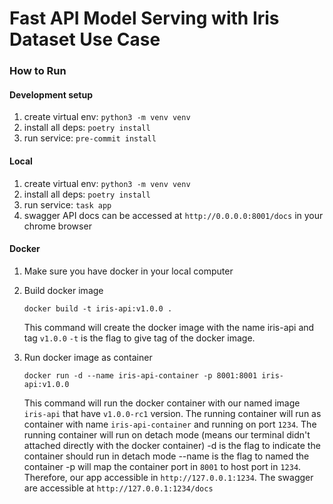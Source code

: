 # Fast API Model Serving with Iris Dataset Use Case

### How to Run

#### Development setup

1. create virtual env: `python3 -m venv venv`
2. install all deps: `poetry install`
3. run service: `pre-commit install`

#### Local

1. create virtual env: `python3 -m venv venv`
2. install all deps: `poetry install`
3. run service: `task app`
4. swagger API docs can be accessed at `http://0.0.0.0:8001/docs` in your chrome browser

#### Docker

1. Make sure you have docker in your local computer

2. Build docker image

   ```
   docker build -t iris-api:v1.0.0 .
   ```

   This command will create the docker image with the name iris-api and tag `v1.0.0`
   `-t` is the flag to give tag of the docker image.

3. Run docker image as container
   ```
   docker run -d --name iris-api-container -p 8001:8001 iris-api:v1.0.0
   ```
   This command will run the docker container with our named image `iris-api` that have `v1.0.0-rc1` version.
   The running container will run as container with name `iris-api-container` and running on port `1234`.
   The running container will run on detach mode (means our terminal didn't attached directly with the docker container)
   -d is the flag to indicate the container should run in detach mode
   --name is the flag to named the container
   -p will map the container port in `8001` to host port in `1234`. Therefore, our app accessible in `http://127.0.0.1:1234`. The swagger are accessible at `http://127.0.0.1:1234/docs`
